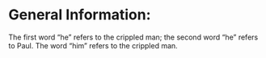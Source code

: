 # General Information:

The first word “he” refers to the crippled man; the second word “he” refers to Paul. The word “him” refers to the crippled man.